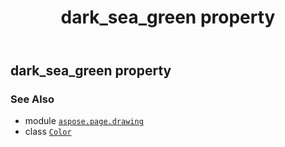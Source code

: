 ﻿---
title: dark_sea_green property
second_title: Aspose.Page for Python via .NET API References
description: 
type: docs
weight: 460
url: /python-net/aspose.page.drawing/color/dark_sea_green/
is_root: false
---

## dark_sea_green property


### See Also
* module [`aspose.page.drawing`](../../)
* class [`Color`](/page/python-net/aspose.page.drawing/color)
